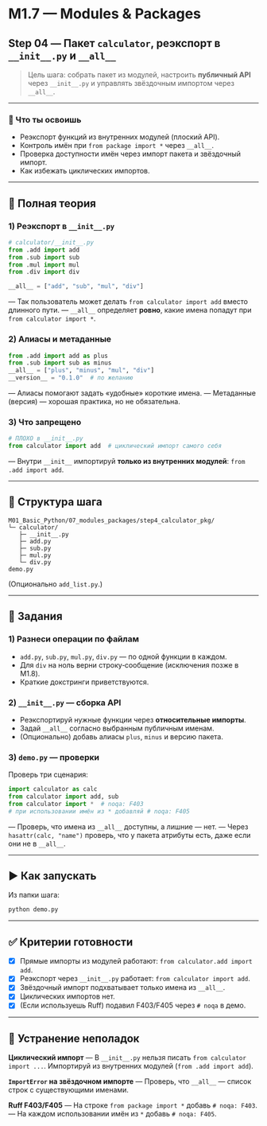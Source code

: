 # M1.7 — Modules & Packages
## Step 04 — Пакет `calculator`, реэкспорт в `__init__.py` и `__all__`

> Цель шага: собрать пакет из модулей, настроить **публичный API** через `__init__.py` и управлять звёздочным импортом через `__all__`.

---

### 🎯 Что ты освоишь
- Реэкспорт функций из внутренних модулей (плоский API).
- Контроль имён при `from package import *` через `__all__`.
- Проверка доступности имён через импорт пакета и звёздочный импорт.
- Как избежать циклических импортов.

---

## 📘 Полная теория

### 1) Реэкспорт в `__init__.py`
```python
# calculator/__init__.py
from .add import add
from .sub import sub
from .mul import mul
from .div import div

__all__ = ["add", "sub", "mul", "div"]
```
— Так пользователь может делать `from calculator import add` вместо длинного пути.
— `__all__` определяет **ровно**, какие имена попадут при `from calculator import *`.

### 2) Алиасы и метаданные
```python
from .add import add as plus
from .sub import sub as minus
__all__ = ["plus", "minus", "mul", "div"]
__version__ = "0.1.0"  # по желанию
```
— Алиасы помогают задать «удобные» короткие имена.
— Метаданные (версия) — хорошая практика, но не обязательна.

### 3) Что запрещено
```python
# ПЛОХО в __init__.py
from calculator import add  # циклический импорт самого себя
```
— Внутри `__init__` импортируй **только из внутренних модулей**: `from .add import add`.

---

## 📁 Структура шага
```
M01_Basic_Python/07_modules_packages/step4_calculator_pkg/
└─ calculator/
   ├─ __init__.py
   ├─ add.py
   ├─ sub.py
   ├─ mul.py
   └─ div.py
demo.py
```
(Опционально `add_list.py`.)

---

## 🧩 Задания

### 1) Разнеси операции по файлам
- `add.py`, `sub.py`, `mul.py`, `div.py` — по одной функции в каждом.
- Для `div` на ноль верни строку‑сообщение (исключения позже в M1.8).
- Краткие докстринги приветствуются.

### 2) `__init__.py` — сборка API
- Реэкспортируй нужные функции через **относительные импорты**.
- Задай `__all__` согласно выбранным публичным именам.
- (Опционально) добавь алиасы `plus`, `minus` и версию пакета.

### 3) `demo.py` — проверки
Проверь три сценария:
```python
import calculator as calc
from calculator import add, sub
from calculator import *  # noqa: F403
# при использовании имён из * добавляй # noqa: F405
```
— Проверь, что имена из `__all__` доступны, а лишние — нет.
— Через `hasattr(calc, "name")` проверь, что у пакета атрибуты есть, даже если они не в `__all__`.

---

## ▶️ Как запускать
Из папки шага:
```bash
python demo.py
```

---

## ✅ Критерии готовности
- [x] Прямые импорты из модулей работают: `from calculator.add import add`.
- [x] Реэкспорт через `__init__.py` работает: `from calculator import add`.
- [x] Звёздочный импорт подхватывает только имена из `__all__`.
- [x] Циклических импортов нет.
- [x] (Если используешь Ruff) подавил F403/F405 через `# noqa` в демо.

---

## 🛟 Устранение неполадок

**Циклический импорт**
— В `__init__.py` нельзя писать `from calculator import ...`. Импортируй из внутренних модулей (`from .add import add`).

**`ImportError` на звёздочном импорте**
— Проверь, что `__all__` — список строк с существующими именами.

**Ruff F403/F405**
— На строке `from package import *` добавь `# noqa: F403`.
— На каждом использовании имён из `*` добавь `# noqa: F405`.
